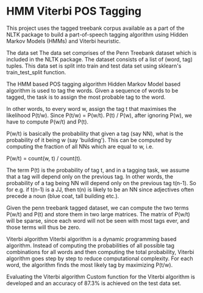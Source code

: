 # HMM Viterbi POS Tagging

This project uses the tagged treebank corpus available as a part of the NLTK package to build a part-of-speech tagging algorithm using Hidden Markov Models (HMMs) and Viterbi heuristic.

The data set
The data set comprises of the Penn Treebank dataset which is included in the NLTK package. The dataset consists of a list of (word, tag) tuples. This data set is split into train and test data set using sklearn's train_test_split function.

The HMM based POS tagging algorithm
Hidden Markov Model based algorithm is used to tag the words. Given a sequence of words to be tagged, the task is to assign the most probable tag to the word.

In other words, to every word w, assign the tag t that maximises the likelihood P(t/w). Since P(t/w) = P(w/t). P(t) / P(w), after ignoring P(w), we have to compute P(w/t) and P(t).

P(w/t) is basically the probability that given a tag (say NN), what is the probability of it being w (say 'building'). This can be computed by computing the fraction of all NNs which are equal to w, i.e.

P(w/t) = count(w, t) / count(t).

The term P(t) is the probability of tag t, and in a tagging task, we assume that a tag will depend only on the previous tag. In other words, the probability of a tag being NN will depend only on the previous tag t(n-1). So for e.g. if t(n-1) is a JJ, then t(n) is likely to be an NN since adjectives often precede a noun (blue coat, tall building etc.).

Given the penn treebank tagged dataset, we can compute the two terms P(w/t) and P(t) and store them in two large matrices. The matrix of P(w/t) will be sparse, since each word will not be seen with most tags ever, and those terms will thus be zero.

Viterbi algorithm
Viterbi algorithm is a dynamic programming based algorithm. Instead of computing the probabilities of all possible tag combinations for all words and then computing the total probability, Viterbi algorithm goes step by step to reduce computational complexity. For each word, the algorithm finds the most likely tag by maximizing P(t/w).

Evaluating the Viterbi algorithm
Custom function for the Viterbi algorithm is developed and an accuracy of 87.3% is achieved on the test data set.
